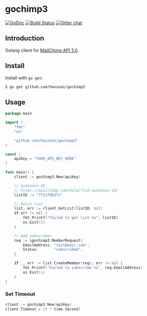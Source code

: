 # gochimp3
[![GoDoc][godoc-img]][godoc-url] [![Build Status][travis-img]][travis-url] [![Gitter chat][gitter-img]][gitter-url]

## Introduction
Golang client for [MailChimp API 3.0](http://developer.mailchimp.com/documentation/mailchimp/).

## Install
Install with `go get`:

```bash
$ go get github.com/hanzoai/gochimp3
```

## Usage
```go
package main

import (
	"fmt"
	"os"

	"github.com/hanzoai/gochimp3"
)

const (
	apiKey = "YOUR_API_KEY_HERE"
)

func main() {
	client := gochimp3.New(apiKey)

	// Audience ID
	// https://mailchimp.com/help/find-audience-id/
	listID := "7f12f9b3fz"

	// Fetch list
	list, err := client.GetList(listID, nil)
	if err != nil {
		fmt.Printf("Failed to get list %s", listID)
		os.Exit(1)
	}

	// Add subscriber
	req := &gochimp3.MemberRequest{
		EmailAddress: "test@mail.com",
		Status:       "subscribed",
	}

	if _, err := list.CreateMember(req); err != nil {
		fmt.Printf("Failed to subscribe %s", req.EmailAddress)
		os.Exit(1)
	}
}
```

### Set Timeout
``` go
client := gochimp3.New(apiKey)
client.Timeout = (5 * time.Second)
```

[godoc-img]:      https://godoc.org/github.com/hanzoai/gochimp3?status.svg
[godoc-url]:      https://godoc.org/github.com/hanzoai/gochimp3
[travis-img]:     https://img.shields.io/travis/hanzoai/gochimp3.svg
[travis-url]:     https://travis-ci.org/hanzoai/gochimp3
[gitter-img]:     https://badges.gitter.im/join-chat.svg
[gitter-url]:     https://gitter.im/hanzoai/chat

<!-- not used -->
[coveralls-img]:    https://coveralls.io/repos/hanzoai/gochimp3/badge.svg?branch=master&service=github
[coveralls-url]:    https://coveralls.io/github/hanzoai/gochimp3?branch=master
